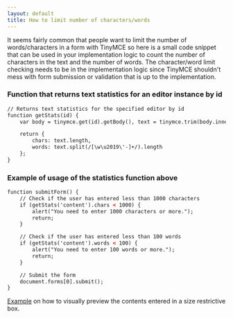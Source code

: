 ```yaml
---
layout: default
title: How to limit number of characters/words
---
```


It seems fairly common that people want to limit the number of words/characters in a form with TinyMCE so here is a small code snippet that can be used in your implementation logic to count the number of characters in the text and the number of words. The character/word limit checking needs to be in the implementation logic since TinyMCE shouldn't mess with form submission or validation that is up to the implementation.

### Function that returns text statistics for an editor instance by id

```html
// Returns text statistics for the specified editor by id
function getStats(id) {
    var body = tinymce.get(id).getBody(), text = tinymce.trim(body.innerText || body.textContent);

    return {
        chars: text.length,
        words: text.split(/[\w\u2019\'-]+/).length
    };
}
```

### Example of usage of the statistics function above

```html
function submitForm() {
    // Check if the user has entered less than 1000 characters
    if (getStats('content').chars < 1000) {
        alert("You need to enter 1000 characters or more.");
        return;
    }

    // Check if the user has entered less than 100 words
    if (getStats('content').words < 100) {
        alert("You need to enter 100 words or more.");
        return;
    }

    // Submit the form
    document.forms[0].submit();
}
```

[Example](http://fiddle.tinymce.com/l1baab) on how to visually preview the contents entered in a size restrictive box.